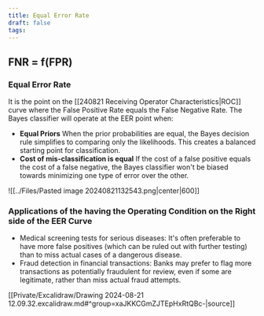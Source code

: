 ```yaml
---
title: Equal Error Rate
draft: false
tags:
---
```

## $\text{FNR = f(FPR)}$
### Equal Error Rate
It is the point on the [[240821 Receiving Operator Characteristics|ROC]] curve where the False Positive Rate equals the False Negative Rate.
The Bayes classifier will operate at the EER point when:
- **Equal Priors**
	When the prior probabilities are equal, the Bayes decision rule simplifies to comparing only the likelihoods. This creates a balanced starting point for classification.
- **Cost of mis-classification is equal**
	 If the cost of a false positive equals the cost of a false negative, the Bayes classifier won't be biased towards minimizing one type of error over the other.

![[../Files/Pasted image 20240821132543.png|center|600]]


### Applications of the having the Operating Condition on the Right side of the EER Curve
- Medical screening tests for serious diseases: It's often preferable to have more false positives (which can be ruled out with further testing) than to miss actual cases of a dangerous disease.
- Fraud detection in financial transactions: Banks may prefer to flag more transactions as potentially fraudulent for review, even if some are legitimate, rather than miss actual fraud attempts.

[[Private/Excalidraw/Drawing 2024-08-21 12.09.32.excalidraw.md#^group=xaJKKCGmZJTEpHxRtQBc-|source]]





